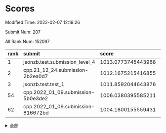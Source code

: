 # Scores

Modified Time: 2022-02-07 12:19:26

Submit Num: 207

All Rank Num: 152097

| rank |               submit               |       score        |       sigma        | pk_num |
| :--- | :--------------------------------- | :----------------- | :----------------- | :----- |
| 1    | jsonzb.test.submission_level_4     | 1013.0773745443968 | 0.8100804063066982 | 2938   |
| 2    | cpp.21_12_24.submission-2b2ea0d7   | 1012.1675215416855 | 0.7862308781349249 | 2941   |
| 3    | jsonzb.test.test_1                 | 1011.8592044643876 | 0.7857605592193642 | 2937   |
| 54   | cpp.2022_01_09.submission-5b0e3de2 | 1006.0380395585211 | 0.7127844840939734 | 2940   |
| 62   | cpp.2022_01_09.submission-816672bd | 1004.1800155559431 | 0.7143777336457044 | 2940   |


<details>
<summary>全部</summary>

| rank |                 submit                 |       score        |       sigma        | pk_num |
| :--- | :------------------------------------- | :----------------- | :----------------- | :----- |
| 1    | jsonzb.test.submission_level_4         | 1013.0773745443968 | 0.8100804063066982 | 2938   |
| 2    | cpp.21_12_24.submission-2b2ea0d7       | 1012.1675215416855 | 0.7862308781349249 | 2941   |
| 3    | jsonzb.test.test_1                     | 1011.8592044643876 | 0.7857605592193642 | 2937   |
| 4    | gobigger.level_3.submission_level_3_25 | 1011.8353800337976 | 0.7548769479796673 | 2935   |
| 5    | gobigger.level_3.submission_level_3_30 | 1011.7519605699886 | 0.7958385532073682 | 2939   |
| 6    | gobigger.level_3.submission_level_3_5  | 1011.2019497738853 | 0.7542967694846074 | 2937   |
| 7    | gobigger.level_3.submission_level_3_18 | 1011.1001451128211 | 0.7934510682726533 | 2942   |
| 8    | gobigger.level_3.submission_level_3_6  | 1010.7441182085585 | 0.7602756797175879 | 2939   |
| 9    | gobigger.level_3.submission_level_3_37 | 1010.5832819770294 | 0.7724648079137377 | 2939   |
| 10   | gobigger.level_3.submission_level_3_32 | 1010.5348979315817 | 0.7771926426289921 | 2932   |
| 11   | gobigger.level_3.submission_level_3_33 | 1010.4812373143369 | 0.75360261159226   | 2940   |
| 12   | gobigger.level_3.submission_level_3_48 | 1010.340201937847  | 0.7590117164931995 | 2940   |
| 13   | gobigger.level_3.submission_level_3_23 | 1010.3335861712155 | 0.760024766074812  | 2937   |
| 14   | gobigger.level_3.submission_level_3_29 | 1010.3320343925292 | 0.7617374981779783 | 2943   |
| 15   | gobigger.level_3.submission_level_3_44 | 1010.2242834144681 | 0.7537709497416332 | 2941   |
| 16   | gobigger.level_3.submission_level_3_39 | 1010.1138876009695 | 0.758768518999319  | 2940   |
| 17   | gobigger.level_3.submission_level_3_13 | 1010.0503396953636 | 0.7418020838575191 | 2941   |
| 18   | gobigger.level_3.submission_level_3_21 | 1010.0128221839617 | 0.760136957720207  | 2942   |
| 19   | gobigger.level_3.submission_level_3_16 | 1009.9697220436437 | 0.7500636949484272 | 2942   |
| 20   | gobigger.level_3.submission_level_3_42 | 1009.9458830965096 | 0.7582585597125235 | 2935   |
| 21   | gobigger.level_3.submission_level_3_14 | 1009.9220956737281 | 0.7648162365089309 | 2936   |
| 22   | gobigger.level_3.submission_level_3_36 | 1009.920632839199  | 0.747724001652253  | 2939   |
| 23   | gobigger.level_3.submission_level_3_10 | 1009.9101351502471 | 0.7381432351431151 | 2939   |
| 24   | gobigger.level_3.submission_level_3_4  | 1009.9052299228066 | 0.7573071242017895 | 2940   |
| 25   | gobigger.level_3.submission_level_3_15 | 1009.903213525591  | 0.7554977010100076 | 2943   |
| 26   | gobigger.level_3.submission_level_3_11 | 1009.8815868629529 | 0.7406789199413577 | 2944   |
| 27   | gobigger.level_3.submission_level_3_45 | 1009.8706175024997 | 0.7608912098387645 | 2935   |
| 28   | gobigger.level_3.submission_level_3_7  | 1009.7941281166019 | 0.7622486466617326 | 2937   |
| 29   | gobigger.level_3.submission_level_3_9  | 1009.7828126028562 | 0.7561123890680934 | 2939   |
| 30   | gobigger.level_3.submission_level_3_19 | 1009.7534797601269 | 0.7669826582340594 | 2945   |
| 31   | gobigger.level_3.submission_level_3_3  | 1009.7422468782689 | 0.760521901159908  | 2939   |
| 32   | gobigger.level_3.submission_level_3_34 | 1009.7050112610748 | 0.7462821761605358 | 2944   |
| 33   | gobigger.level_3.submission_level_3_1  | 1009.6871130729126 | 0.7369828580651928 | 2937   |
| 34   | gobigger.level_3.submission_level_3_17 | 1009.5862128512651 | 0.7605766305404047 | 2935   |
| 35   | gobigger.level_3.submission_level_3_49 | 1009.5453706683087 | 0.7379229022364359 | 2936   |
| 36   | gobigger.level_3.submission_level_3_35 | 1009.510321167747  | 0.7496674329285259 | 2941   |
| 37   | gobigger.level_3.submission_level_3_24 | 1009.4847912323243 | 0.7451835183930199 | 2935   |
| 38   | gobigger.level_3.submission_level_3_12 | 1009.3855644927896 | 0.7475956178519898 | 2942   |
| 39   | gobigger.level_3.submission_level_3_38 | 1009.3267663145713 | 0.7708260983947905 | 2941   |
| 40   | gobigger.level_3.submission_level_3_43 | 1009.3190054545403 | 0.7417952833022433 | 2941   |
| 41   | gobigger.level_3.submission_level_3_31 | 1009.236584933105  | 0.7551533400449265 | 2939   |
| 42   | gobigger.level_3.submission_level_3_0  | 1009.2349796320011 | 0.745276724056329  | 2944   |
| 43   | gobigger.level_3.submission_level_3_46 | 1009.200540173155  | 0.7550891099965916 | 2940   |
| 44   | gobigger.level_3.submission_level_3_20 | 1009.171050138193  | 0.7476807854100703 | 2933   |
| 45   | gobigger.level_3.submission_level_3_2  | 1009.1694677349818 | 0.7417762908916021 | 2941   |
| 46   | gobigger.level_3.submission_level_3_22 | 1009.1575670863355 | 0.7561484975937643 | 2942   |
| 47   | gobigger.level_3.submission_level_3_8  | 1009.1456045290506 | 0.7504195393079698 | 2941   |
| 48   | gobigger.level_3.submission_level_3_47 | 1009.1344447934852 | 0.7501262631174962 | 2940   |
| 49   | gobigger.level_3.submission_level_3_26 | 1009.0588737457756 | 0.7621032057533725 | 2939   |
| 50   | gobigger.level_3.submission_level_3_40 | 1008.7988305905951 | 0.7695629694570046 | 2938   |
| 51   | gobigger.level_3.submission_level_3_27 | 1008.2559380940174 | 0.7439710303194956 | 2939   |
| 52   | gobigger.level_3.submission_level_3_28 | 1007.9793652215799 | 0.7440816888470343 | 2938   |
| 53   | gobigger.level_3.submission_level_3_41 | 1007.8566007145048 | 0.758388971540072  | 2941   |
| 54   | cpp.2022_01_09.submission-5b0e3de2     | 1006.0380395585211 | 0.7127844840939734 | 2940   |
| 55   | gobigger.level_1.submission_level_1_11 | 1004.8462608384792 | 0.7192150800158447 | 2938   |
| 56   | gobigger.level_1.submission_level_1_38 | 1004.5422951761387 | 0.7205186153285433 | 2936   |
| 57   | gobigger.level_1.submission_level_1_39 | 1004.5047712725965 | 0.7171081524331313 | 2938   |
| 58   | gobigger.level_1.submission_level_1_17 | 1004.4485236505295 | 0.7189631276415573 | 2940   |
| 59   | gobigger.level_1.submission_level_1_33 | 1004.3313413428505 | 0.7090601478740425 | 2943   |
| 60   | gobigger.level_1.submission_level_1_19 | 1004.2961458987606 | 0.724372642348518  | 2939   |
| 61   | gobigger.level_1.submission_level_1_14 | 1004.2794969000591 | 0.7207086991569681 | 2941   |
| 62   | cpp.2022_01_09.submission-816672bd     | 1004.1800155559431 | 0.7143777336457044 | 2940   |
| 63   | gobigger.level_1.submission_level_1_42 | 1004.1469930923552 | 0.7076015008956762 | 2939   |
| 64   | gobigger.level_1.submission_level_1_48 | 1004.0720449980464 | 0.7161520254196587 | 2936   |
| 65   | gobigger.level_1.submission_level_1_34 | 1004.0635336890888 | 0.7225926521722295 | 2938   |
| 66   | gobigger.level_1.submission_level_1_16 | 1004.031883814352  | 0.7148814436589394 | 2946   |
| 67   | gobigger.level_1.submission_level_1_47 | 1003.9828507673699 | 0.7085141135387908 | 2938   |
| 68   | gobigger.level_1.submission_level_1_12 | 1003.7677135273789 | 0.7096266048981558 | 2940   |
| 69   | gobigger.level_1.submission_level_1_21 | 1003.7377233914459 | 0.7211079771006437 | 2940   |
| 70   | gobigger.level_1.submission_level_1_13 | 1003.7350866554782 | 0.7078356254298033 | 2942   |
| 71   | gobigger.level_1.submission_level_1_35 | 1003.7183056185041 | 0.7067703628785442 | 2939   |
| 72   | gobigger.level_1.submission_level_1_23 | 1003.6830883637791 | 0.720273969340268  | 2940   |
| 73   | gobigger.level_1.submission_level_1_26 | 1003.655985025336  | 0.7086285440438967 | 2939   |
| 74   | gobigger.level_1.submission_level_1_2  | 1003.6305760022084 | 0.7232175536396712 | 2937   |
| 75   | gobigger.level_1.submission_level_1_15 | 1003.6215210045928 | 0.7217225963191418 | 2940   |
| 76   | gobigger.level_1.submission_level_1_20 | 1003.619558191122  | 0.7100936348386067 | 2939   |
| 77   | gobigger.level_1.submission_level_1_29 | 1003.5287364725335 | 0.7229447254661702 | 2942   |
| 78   | gobigger.level_1.submission_level_1_7  | 1003.4896236934129 | 0.732338935664918  | 2937   |
| 79   | gobigger.level_1.submission_level_1_30 | 1003.4664135735646 | 0.7207867536044139 | 2942   |
| 80   | gobigger.level_1.submission_level_1_8  | 1003.4090364419126 | 0.7123066419364403 | 2939   |
| 81   | gobigger.level_1.submission_level_1_49 | 1003.3859557958899 | 0.718773260363742  | 2934   |
| 82   | gobigger.level_1.submission_level_1_18 | 1003.3246808479846 | 0.7083943139525738 | 2941   |
| 83   | gobigger.level_1.submission_level_1_43 | 1003.2774872685671 | 0.711892030642506  | 2942   |
| 84   | gobigger.level_1.submission_level_1_45 | 1003.2376183184773 | 0.7089730292622854 | 2947   |
| 85   | gobigger.level_1.submission_level_1_24 | 1003.2123500524439 | 0.7268586301896204 | 2940   |
| 86   | gobigger.level_1.submission_level_1_25 | 1003.2065405236006 | 0.7262128721841408 | 2938   |
| 87   | gobigger.level_1.submission_level_1_27 | 1003.1902107662808 | 0.7129257959626019 | 2940   |
| 88   | gobigger.level_1.submission_level_1_3  | 1003.1828195723422 | 0.7145597041902649 | 2944   |
| 89   | gobigger.level_1.submission_level_1_41 | 1003.1642098993253 | 0.7098170250892707 | 2938   |
| 90   | gobigger.level_1.submission_level_1_1  | 1003.0833088872273 | 0.7243016475561194 | 2942   |
| 91   | gobigger.level_1.submission_level_1_31 | 1003.0797043705121 | 0.7148050911393067 | 2935   |
| 92   | gobigger.level_1.submission_level_1_37 | 1003.0695283685869 | 0.7254632375024915 | 2940   |
| 93   | gobigger.level_1.submission_level_1_36 | 1002.8715626571619 | 0.7107861740542569 | 2934   |
| 94   | gobigger.level_1.submission_level_1_10 | 1002.7713212291712 | 0.7155309976536346 | 2939   |
| 95   | gobigger.level_1.submission_level_1_44 | 1002.7303688112099 | 0.7124616889406796 | 2941   |
| 96   | gobigger.level_1.submission_level_1_6  | 1002.6972840799441 | 0.7150619852252794 | 2943   |
| 97   | gobigger.level_1.submission_level_1_4  | 1002.6810763665356 | 0.7114975147774786 | 2944   |
| 98   | gobigger.level_1.submission_level_1_28 | 1002.6329881257482 | 0.7138573140778761 | 2936   |
| 99   | gobigger.level_1.submission_level_1_9  | 1002.6113030808016 | 0.7272258092237394 | 2935   |
| 100  | gobigger.level_1.submission_level_1_0  | 1002.5555834531514 | 0.7142576061440351 | 2944   |
| 101  | gobigger.level_1.submission_level_1_40 | 1002.5248364900056 | 0.7087120408151909 | 2939   |
| 102  | gobigger.level_1.submission_level_1_46 | 1002.4885011096283 | 0.718839884708309  | 2941   |
| 103  | gobigger.level_1.submission_level_1_32 | 1002.4720886080655 | 0.714481366913693  | 2932   |
| 104  | gobigger.level_1.submission_level_1_22 | 1002.4247081596791 | 0.7190560028770354 | 2934   |
| 105  | gobigger.level_1.submission_level_1_5  | 1001.9269523516116 | 0.7232873365943957 | 2933   |
| 106  | gobigger.random.submission_random_46   | 997.2434352281736  | 0.7069990584595007 | 2943   |
| 107  | gobigger.random.submission_random_8    | 997.1644166862911  | 0.7025811896341609 | 2938   |
| 108  | gobigger.random.submission_random_38   | 996.9849972742641  | 0.7217050542468828 | 2944   |
| 109  | gobigger.random.submission_random_36   | 996.9216723015987  | 0.7195929826445678 | 2943   |
| 110  | gobigger.random.submission_random_42   | 996.9176192034579  | 0.7087423463503627 | 2936   |
| 111  | gobigger.random.submission_random_49   | 996.9130550731104  | 0.7150621027337708 | 2939   |
| 112  | gobigger.random.submission_random_44   | 996.9006396149141  | 0.716834559718791  | 2935   |
| 113  | gobigger.random.submission_random_41   | 996.7629633734355  | 0.720702225645749  | 2940   |
| 114  | gobigger.random.submission_random_28   | 996.7046732395777  | 0.7060681226145742 | 2941   |
| 115  | gobigger.random.submission_random_34   | 996.4954240946201  | 0.7032957103517248 | 2940   |
| 116  | gobigger.random.submission_random_45   | 996.3950921783781  | 0.7114202273256123 | 2939   |
| 117  | gobigger.random.submission_random_40   | 996.3809551247275  | 0.7184061894848973 | 2937   |
| 118  | gobigger.random.submission_random_27   | 996.3465849317131  | 0.7110034317425719 | 2945   |
| 119  | gobigger.random.submission_random_24   | 996.336143966813   | 0.7143714055842931 | 2938   |
| 120  | gobigger.random.submission_random_0    | 996.3319928074834  | 0.7037611663050612 | 2940   |
| 121  | gobigger.random.submission_random_25   | 996.3319400930666  | 0.7016770707307857 | 2936   |
| 122  | gobigger.random.submission_random_29   | 996.2708253126939  | 0.7135494355773611 | 2942   |
| 123  | gobigger.random.submission_random_48   | 996.2431347253458  | 0.7083023026059636 | 2942   |
| 124  | gobigger.random.submission_random_22   | 996.1349367482661  | 0.711034455882837  | 2938   |
| 125  | gobigger.random.submission_random_13   | 996.1040948409867  | 0.7060078473525487 | 2939   |
| 126  | gobigger.random.submission_random_37   | 996.0754786332471  | 0.7053168319022625 | 2935   |
| 127  | gobigger.random.submission_random_35   | 996.0711125050494  | 0.7132669632773834 | 2936   |
| 128  | gobigger.random.submission_random_32   | 996.0343579327322  | 0.7112477255161397 | 2936   |
| 129  | gobigger.random.submission_random_30   | 996.032834985153   | 0.7120104732941464 | 2942   |
| 130  | gobigger.random.submission_random_39   | 996.0118611303465  | 0.7139928251420614 | 2941   |
| 131  | gobigger.random.submission_random_12   | 995.9979073115958  | 0.7146632073165559 | 2939   |
| 132  | gobigger.random.submission_random_31   | 995.9165284979464  | 0.6936623404295077 | 2938   |
| 133  | gobigger.random.submission_random_20   | 995.8701640685086  | 0.7073458490123163 | 2943   |
| 134  | gobigger.random.submission_random_23   | 995.8108306056897  | 0.6977745352852548 | 2942   |
| 135  | gobigger.random.submission_random_4    | 995.7942334576259  | 0.723151839096902  | 2938   |
| 136  | gobigger.random.submission_random_26   | 995.7629180829186  | 0.7083780308494692 | 2942   |
| 137  | gobigger.random.submission_random_21   | 995.7204587720303  | 0.7100190202003395 | 2941   |
| 138  | gobigger.random.submission_random_1    | 995.6648817721001  | 0.7162472739901076 | 2935   |
| 139  | gobigger.random.submission_random_15   | 995.6362585280434  | 0.6978824285747459 | 2941   |
| 140  | gobigger.random.submission_random_47   | 995.6358153198462  | 0.7139647917686004 | 2936   |
| 141  | gobigger.random.submission_random_9    | 995.5769352750937  | 0.7107669837428836 | 2937   |
| 142  | gobigger.random.submission_random_14   | 995.5096703583629  | 0.7176727009519019 | 2940   |
| 143  | gobigger.random.submission_random_7    | 995.4995594138328  | 0.7217824451938447 | 2936   |
| 144  | gobigger.random.submission_random_11   | 995.4513493548786  | 0.7230402607935204 | 2940   |
| 145  | gobigger.random.submission_random_3    | 995.3157337868164  | 0.7314527656979205 | 2940   |
| 146  | gobigger.random.submission_random_33   | 995.2674655963408  | 0.7047669028455524 | 2936   |
| 147  | gobigger.random.submission_random_10   | 995.198230947042   | 0.7105652751133653 | 2939   |
| 148  | gobigger.random.submission_random_6    | 995.1749300830397  | 0.7125650597346583 | 2942   |
| 149  | gobigger.random.submission_random_5    | 995.1714292776046  | 0.7141623326348532 | 2942   |
| 150  | gobigger.random.submission_random_19   | 995.136329192494   | 0.7086373700407333 | 2936   |
| 151  | gobigger.random.submission_random_2    | 995.068345550545   | 0.7130761093435622 | 2935   |
| 152  | gobigger.random.submission_random_16   | 995.050352144218   | 0.7170284094561957 | 2938   |
| 153  | gobigger.random.submission_random_17   | 995.04280544831    | 0.7261565010027248 | 2938   |
| 154  | gobigger.random.submission_random_43   | 994.9599492171404  | 0.7066896649038354 | 2944   |
| 155  | gobigger.random.submission_random_18   | 994.6410656042798  | 0.7247652689838713 | 2934   |
| 156  | gobigger.level_2.submission_level_2_1  | 994.4863204364382  | 0.7327357639502545 | 2933   |
| 157  | gobigger.level_2.submission_level_2_21 | 993.7403494841527  | 0.7360925945306765 | 2937   |
| 158  | gobigger.level_2.submission_level_2_41 | 993.3410890218706  | 0.7433424875523191 | 2934   |
| 159  | gobigger.level_2.submission_level_2_0  | 993.2037351407362  | 0.7474411410785091 | 2942   |
| 160  | gobigger.level_2.submission_level_2_11 | 993.1447739008172  | 0.7481079435656669 | 2935   |
| 161  | gobigger.level_2.submission_level_2_49 | 993.0246684179441  | 0.7367520419592225 | 2941   |
| 162  | gobigger.level_2.submission_level_2_16 | 992.8759526641223  | 0.7401788993454399 | 2936   |
| 163  | gobigger.level_2.submission_level_2_25 | 992.7404072298549  | 0.7432044820618431 | 2939   |
| 164  | gobigger.level_2.submission_level_2_44 | 992.7390590816362  | 0.7482339471592322 | 2945   |
| 165  | gobigger.level_2.submission_level_2_33 | 992.6657146342412  | 0.7452833104475006 | 2941   |
| 166  | gobigger.level_2.submission_level_2_47 | 992.5584280338336  | 0.7468223562658067 | 2934   |
| 167  | gobigger.level_2.submission_level_2_15 | 992.5421472072002  | 0.7298079104680294 | 2934   |
| 168  | gobigger.level_2.submission_level_2_46 | 992.4978920758069  | 0.7406720150022468 | 2933   |
| 169  | gobigger.level_2.submission_level_2_18 | 992.4903259048717  | 0.7569161851445568 | 2934   |
| 170  | gobigger.level_2.submission_level_2_45 | 992.472511963834   | 0.7428948554014199 | 2937   |
| 171  | gobigger.level_2.submission_level_2_23 | 992.4718679438781  | 0.720899806293893  | 2943   |
| 172  | gobigger.level_2.submission_level_2_42 | 992.4320666811315  | 0.73747266317629   | 2940   |
| 173  | gobigger.level_2.submission_level_2_28 | 992.4268395242591  | 0.741433066815145  | 2943   |
| 174  | gobigger.level_2.submission_level_2_38 | 992.3790137553822  | 0.734101074962992  | 2940   |
| 175  | gobigger.level_2.submission_level_2_36 | 992.2962201673267  | 0.7373853480117677 | 2942   |
| 176  | gobigger.level_2.submission_level_2_48 | 992.2932420243357  | 0.74445463353928   | 2937   |
| 177  | gobigger.level_2.submission_level_2_17 | 992.233665925218   | 0.7570607884787257 | 2939   |
| 178  | gobigger.level_2.submission_level_2_24 | 992.2033474362169  | 0.7538449563458762 | 2939   |
| 179  | gobigger.level_2.submission_level_2_37 | 992.1751282459389  | 0.7427635996282143 | 2935   |
| 180  | gobigger.level_2.submission_level_2_4  | 992.1692475402881  | 0.7480856663032481 | 2942   |
| 181  | gobigger.level_2.submission_level_2_3  | 992.0764780238832  | 0.7554418714981799 | 2944   |
| 182  | gobigger.level_2.submission_level_2_6  | 992.007258905114   | 0.7413819435961146 | 2938   |
| 183  | gobigger.level_2.submission_level_2_31 | 991.8683552475444  | 0.7368330453519826 | 2938   |
| 184  | gobigger.level_2.submission_level_2_43 | 991.7663275325772  | 0.7467565408219812 | 2936   |
| 185  | gobigger.level_2.submission_level_2_5  | 991.7565720684346  | 0.7536934233546267 | 2937   |
| 186  | gobigger.level_2.submission_level_2_40 | 991.7273624898745  | 0.7625251106462005 | 2942   |
| 187  | gobigger.level_2.submission_level_2_19 | 991.6675515747014  | 0.7562026717831967 | 2945   |
| 188  | gobigger.level_2.submission_level_2_2  | 991.5816262661749  | 0.763150908580483  | 2942   |
| 189  | gobigger.level_2.submission_level_2_7  | 991.5437282108056  | 0.7662519649106069 | 2940   |
| 190  | gobigger.level_2.submission_level_2_10 | 991.5162557260967  | 0.7631590084525127 | 2940   |
| 191  | gobigger.level_2.submission_level_2_14 | 991.4929884289636  | 0.7459131395115313 | 2938   |
| 192  | gobigger.level_2.submission_level_2_27 | 991.429227176977   | 0.7646033121352083 | 2938   |
| 193  | gobigger.level_2.submission_level_2_9  | 991.4134700964877  | 0.7405483175462803 | 2940   |
| 194  | gobigger.level_2.submission_level_2_29 | 991.3889002368513  | 0.7469273208736558 | 2933   |
| 195  | gobigger.level_2.submission_level_2_39 | 991.336931894115   | 0.7539050491259017 | 2935   |
| 196  | gobigger.level_2.submission_level_2_30 | 991.3129990024399  | 0.7680894966863204 | 2933   |
| 197  | gobigger.level_2.submission_level_2_13 | 991.2267290638846  | 0.7747728508346359 | 2940   |
| 198  | gobigger.level_2.submission_level_2_32 | 991.133689530071   | 0.769945777510904  | 2935   |
| 199  | gobigger.level_2.submission_level_2_35 | 991.0985433034117  | 0.7585835882976172 | 2940   |
| 200  | gobigger.level_2.submission_level_2_26 | 991.093477673851   | 0.7511870053070004 | 2935   |
| 201  | gobigger.level_2.submission_level_2_34 | 991.0364717522624  | 0.7674368371145567 | 2938   |
| 202  | gobigger.level_2.submission_level_2_8  | 990.8625309475767  | 0.7676985051003695 | 2934   |
| 203  | gobigger.level_2.submission_level_2_12 | 990.6285074280105  | 0.7591792417182265 | 2943   |
| 204  | gobigger.level_2.submission_level_2_22 | 990.3093557886575  | 0.7670549363920046 | 2942   |
| 205  | gobigger.level_2.submission_level_2_20 | 989.5812507661257  | 0.7839758476680104 | 2944   |
| 206  | gobigger.none.submission_none_0        | 976.8679489216406  | 1.4251322607070127 | 2940   |
| 207  | gobigger.none.submission_none_1        | 974.0531756743578  | 1.7625929805900056 | 2942   |

</details>
